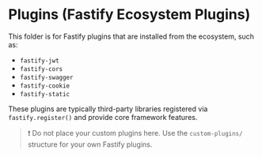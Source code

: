 # Plugins (Fastify Ecosystem Plugins)

This folder is for Fastify plugins that are installed from the ecosystem, such as:

- `fastify-jwt`
- `fastify-cors`
- `fastify-swagger`
- `fastify-cookie`
- `fastify-static`

These plugins are typically third-party libraries registered via `fastify.register()` and provide core framework features.

> ❗ Do not place your custom plugins here. Use the `custom-plugins/` structure for your own Fastify plugins.
